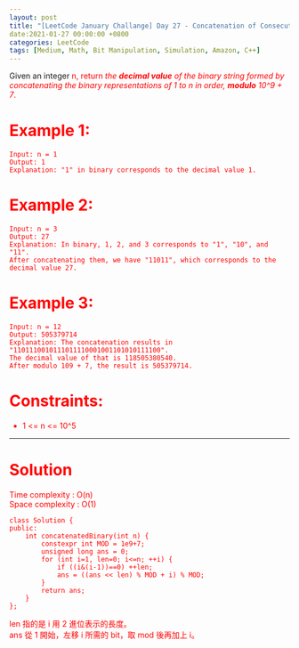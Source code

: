 ```yaml
---
layout: post
title: "[LeetCode January Challange] Day 27 - Concatenation of Consecutive Binary Numbers"
date:2021-01-27 00:00:00 +0800
categories: LeetCode
tags: [Medium, Math, Bit Manipulation, Simulation, Amazon, C++]
---
```

Given an integer <font color="red">n, return *the **decimal value** of the binary string formed by concatenating the binary representations of <font color="red">1</font> to <font color="red">n</font> in order, **modulo** 10^9 + 7*.

# Example 1:

	Input: n = 1
	Output: 1
	Explanation: "1" in binary corresponds to the decimal value 1. 

# Example 2:

	Input: n = 3
	Output: 27
	Explanation: In binary, 1, 2, and 3 corresponds to "1", "10", and "11".
	After concatenating them, we have "11011", which corresponds to the decimal value 27.

# Example 3:

	Input: n = 12
	Output: 505379714
	Explanation: The concatenation results in "1101110010111011110001001101010111100".
	The decimal value of that is 118505380540.
	After modulo 109 + 7, the result is 505379714.

# Constraints:

- <font color="red">1 <= n <= 10^5</font>

______________________  

# Solution  

Time complexity : O(n)  
Space complexity : O(1)  

	class Solution {
	public:
	    int concatenatedBinary(int n) {
	        constexpr int MOD = 1e9+7;
	        unsigned long ans = 0;
	        for (int i=1, len=0; i<=n; ++i) {
	            if ((i&(i-1))==0) ++len;
	            ans = ((ans << len) % MOD + i) % MOD;
	        }
	        return ans;
	    }
	};

len 指的是 i 用 2 進位表示的長度。  
ans 從 1 開始，左移 i 所需的 bit，取 mod 後再加上 i。